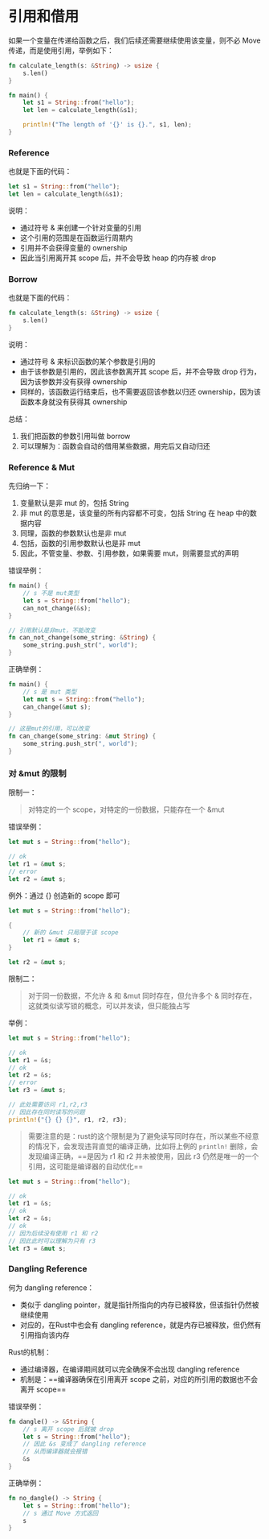 # 引用和借用

如果一个变量在传递给函数之后，我们后续还需要继续使用该变量，则不必 Move 传递，而是使用引用，举例如下：
```rust
fn calculate_length(s: &String) -> usize {
    s.len()
}

fn main() {
    let s1 = String::from("hello");
    let len = calculate_length(&s1);

    println!("The length of '{}' is {}.", s1, len);
}
```

### Reference

也就是下面的代码：
```rust
let s1 = String::from("hello");
let len = calculate_length(&s1);
```

说明：
- 通过符号 & 来创建一个针对变量的引用
- 这个引用的范围是在函数运行周期内
- 引用并不会获得变量的 ownership
- 因此当引用离开其 scope 后，并不会导致 heap 的内存被 drop

### Borrow

也就是下面的代码：
```rust
fn calculate_length(s: &String) -> usize {
    s.len()
}
```

说明：
- 通过符号 & 来标识函数的某个参数是引用的
- 由于该参数是引用的，因此该参数离开其 scope 后，并不会导致 drop 行为，因为该参数并没有获得 ownership
- 同样的，该函数运行结束后，也不需要返回该参数以归还 ownership，因为该函数本身就没有获得其 ownership

总结：
1. 我们把函数的参数引用叫做 borrow
2. 可以理解为：函数会自动的借用某些数据，用完后又自动归还

### Reference & Mut

先归纳一下：
1. 变量默认是非 mut 的，包括 String
2. 非 mut 的意思是，该变量的所有内容都不可变，包括 String 在 heap 中的数据内容
3. 同理，函数的参数默认也是非 mut
4. 包括，函数的引用参数默认也是非 mut
5. 因此，不管变量、参数、引用参数，如果需要 mut，则需要显式的声明

错误举例：
```rust
fn main() {
    // s 不是 mut类型
    let s = String::from("hello");
    can_not_change(&s);
}

// 引用默认是非mut，不能改变
fn can_not_change(some_string: &String) {
    some_string.push_str(", world");
}
```

正确举例：
```rust
fn main() {
    // s 是 mut 类型
    let mut s = String::from("hello");
    can_change(&mut s);
}

// 这是mut的引用，可以改变
fn can_change(some_string: &mut String) {
    some_string.push_str(", world");
}
```

### 对 &mut 的限制

限制一：
> 对特定的一个 scope，对特定的一份数据，只能存在一个 &mut

错误举例：
```rust
let mut s = String::from("hello");

// ok
let r1 = &mut s;
// error
let r2 = &mut s;
```

例外：通过 {} 创造新的 scope 即可
```rust
let mut s = String::from("hello");

{
    // 新的 &mut 只局限于该 scope
    let r1 = &mut s;
}

let r2 = &mut s;
```

限制二：
> 对于同一份数据，不允许 & 和 &mut 同时存在，但允许多个 & 同时存在，这就类似读写锁的概念，可以并发读，但只能独占写

举例：
```rust
let mut s = String::from("hello");

// ok
let r1 = &s;
// ok
let r2 = &s;
// error
let r3 = &mut s;

// 此处需要访问 r1,r2,r3
// 因此存在同时读写的问题
println!("{} {} {}", r1, r2, r3);
```

> 需要注意的是：rust的这个限制是为了避免读写同时存在，所以某些不经意的情况下，会发现违背直觉的编译正确，比如将上例的 ```println!``` 删除，会发现编译正确，==是因为 r1 和 r2 并未被使用，因此 r3 仍然是唯一的一个引用，这可能是编译器的自动优化==

```rust
let mut s = String::from("hello");

// ok
let r1 = &s;
// ok
let r2 = &s;
// ok
// 因为后续没有使用 r1 和 r2
// 因此此时可以理解为只有 r3
let r3 = &mut s;
```

### Dangling Reference

何为 dangling reference：
- 类似于 dangling pointer，就是指针所指向的内存已被释放，但该指针仍然被继续使用
- 对应的，在Rust中也会有 dangling reference，就是内存已被释放，但仍然有引用指向该内存

Rust的机制：
- 通过编译器，在编译期间就可以完全确保不会出现 dangling reference
- 机制是：==编译器确保在引用离开 scope 之前，对应的所引用的数据也不会离开 scope==

错误举例：
```rust
fn dangle() -> &String {
    // s 离开 scope 后就被 drop
    let s = String::from("hello");
    // 因此 &s 变成了 dangling reference
    // 从而编译器就会报错
    &s
}
```

正确举例：
```rust
fn no_dangle() -> String {
    let s = String::from("hello");
    // s 通过 Move 方式返回
    s
}
```
